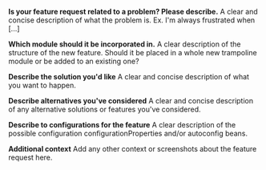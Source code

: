 **Is your feature request related to a problem? Please describe.**
A clear and concise description of what the problem is. Ex. I'm always frustrated when [...]

**Which module should it be incorporated in.**
A clear description of the structure of the new feature.
Should it be placed in a whole new trampoline module or be added to an existing one?

**Describe the solution you'd like**
A clear and concise description of what you want to happen.

**Describe alternatives you've considered**
A clear and concise description of any alternative solutions or features you've considered.

**Describe to configurations for the feature**
A clear description of the possible configuration configurationProperties and/or autoconfig beans.

**Additional context**
Add any other context or screenshots about the feature request here.
